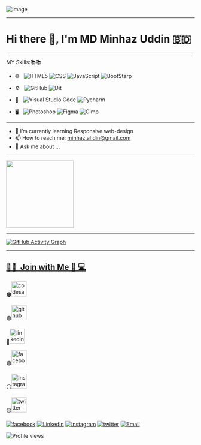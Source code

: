 ![image](https://user-images.githubusercontent.com/64801732/201510430-80cd6282-ad97-48eb-bc65-a2b2fabf20b3.png)


<hr/>

# Hi there 👋, I'm MD Minhaz Uddin 🇧🇩

<hr/>

MY Skills:📚📚
- 🌐 &nbsp;
  ![HTML5](https://user-images.githubusercontent.com/64801732/200296783-de1b348f-0151-4441-b5b9-3aa33e9604d9.png)
  ![CSS](https://user-images.githubusercontent.com/64801732/200296915-81cf6a01-3bd7-4810-bbb5-c607618ba533.png)
  ![JavaScript](https://img.shields.io/badge/-Javascript-333333?style=flat&logo=Javascript&logoColor=007396)
  ![BootStarp](https://user-images.githubusercontent.com/64801732/200297022-3176cfff-a3d9-4eb9-bcef-47c76371ff43.png)
- ⚙️ &nbsp;
  ![GitHub](https://user-images.githubusercontent.com/64801732/200297052-9bd98dde-5f8c-478b-89e6-32b25ede41be.png)
  ![Dit](https://user-images.githubusercontent.com/64801732/200297986-b043ef80-148e-4b46-bf3a-331a9303f435.png)
- 🔧 &nbsp;
  ![Visual Studio Code](https://user-images.githubusercontent.com/64801732/200297131-0c82bf17-34a0-4f81-a40f-8ba6877f402f.png)
  ![Pycharm](https://user-images.githubusercontent.com/64801732/200316557-9216e89d-1583-402e-9fc2-dcf92464f0c8.png)

- 🖥 &nbsp;
  ![Photoshop](https://user-images.githubusercontent.com/64801732/200297831-17a4c8cd-52de-4bb5-965c-5390b0b082e0.png)
  ![Figma](https://user-images.githubusercontent.com/64801732/200316095-8a87423e-3258-48b4-a9d3-678228c9a61b.png)
  ![Gimp](https://user-images.githubusercontent.com/64801732/200316850-6bd99db6-6ce1-466a-a390-2aa328408dfb.png)


<hr/>

- 🌱 I’m currently learning Responsive web-design 
- 📫 How to reach me: minhaz.al.din@gmail.com
- 💬 Ask me about ...

<hr/>

<a href="https://github.com/minhazuddin0523">
  <img height="180em" src="https://github-readme-stats.vercel.app/api?username=minhazuddin0523&theme=buefy&show_icons=true" />

<hr/>


![GitHub Activity Graph](https://activity-graph.herokuapp.com/graph?username=minhazuddin0523)
  
  
<hr/>
  
  <h2> 🤝🏻 &nbsp;Join with Me 📱 💻 </h2>

 🟠[<img src='https://cdn.jsdelivr.net/npm/simple-icons@3.0.1/icons/codesandbox.svg' alt='codesandbox' height='40'>](https://codesandbox.io/u/minhazuddin0523)
  
 🟢[<img src='https://cdn.jsdelivr.net/npm/simple-icons@3.0.1/icons/github.svg' alt='github' height='40'>](https://github.com/minhazuddin0523)
  
 🔵[<img src='https://cdn.jsdelivr.net/npm/simple-icons@3.0.1/icons/linkedin.svg' alt='linkedin' height='40'>](https://www.linkedin.com/in/minhazuddin0523/)
  
  🟣[<img src='https://cdn.jsdelivr.net/npm/simple-icons@3.0.1/icons/facebook.svg' alt='facebook' height='40'>](https://www.facebook.com/minhazuddin0523)
  
 ⚪[<img src='https://cdn.jsdelivr.net/npm/simple-icons@3.0.1/icons/instagram.svg' alt='instagram' height='40'>](https://www.instagram.com/minhazuddin0523/)
  
🟡[<img src='https://cdn.jsdelivr.net/npm/simple-icons@3.0.1/icons/twitter.svg' alt='twitter' height='40'>](https://twitter.com/minhazuddin0523)

  
<a href="https://web.facebook.com/minhazuddin0523/"><img alt="facebook" src="https://img.shields.io/badge/Facebook-MD Minhaz Uddin-blue?style=flat-square&logo=facebook"></a>
<a href="https://www.linkedin.com/in/minhazuddin0523/"><img alt="LinkedIn" src="https://img.shields.io/badge/LinkedIn-MD Minhaz Uddin-blue?style=flat-square&logo=linkedin"></a>
<a href="https://www.instagram.com/in/minhazuddin0523/"><img alt="Instagram" src="https://img.shields.io/badge/Instagram-MD Minhaz Uddin-blue?style=flat-square&logo=instagram"></a>
<a href="https://twitter.com/minhazuddin0523"><img alt="twitter" src="https://img.shields.io/badge/Twitter-MD Minhaz Uddin-blue?style=flat-square&logo=twitter"></a>
<a href="mailto:minhaz.al.din@gmail.com"><img alt="Email" src="https://img.shields.io/badge/Email-minhaz.al.din@gmail.com-blue?style=flat-square&logo=gmail"></a>
  
![Profile views](https://gpvc.arturio.dev/minhaz7890)  

